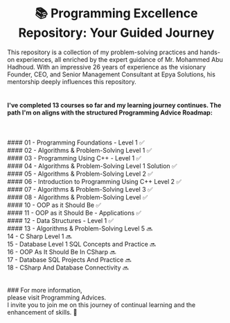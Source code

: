 <h1 align="center">📚 Programming Excellence Repository: Your Guided Journey</h1>

This repository is a collection of my problem-solving practices and hands-on experiences, all enriched by the expert guidance of Mr. Mohammed Abu Hadhoud. With an impressive 26 years of experience as the visionary Founder, CEO, and Senior Management Consultant at Epya Solutions, his mentorship deeply influences this repository.
<br/>
<br/>
#### I've completed 13 courses so far and my learning journey continues. The path I'm on aligns with the structured Programming Advice Roadmap:
<br/>
<br/>
#### 01 - Programming Foundations - Level 1 ✅ <br/> 
#### 02 - Algorithms & Problem-Solving Level 1 ✅ <br/>
#### 03 - Programming Using C++ - Level 1 ✅ <br/>
#### 04 - Algorithms & Problem-Solving Level 1 Solution ✅ <br/>
#### 05 - Algorithms & Problem-Solving Level 2 ✅ <br/>
#### 06 - Introduction to Programming Using C++ Level 2 ✅ <br/>
#### 07 - Algorithms & Problem-Solving Level 3 ✅ <br/>
#### 08 - Algorithms & Problem-Solving Level ✅ <br/>
#### 10 - OOP as it Should Be ✅ <br/>
#### 11 - OOP as it Should Be - Applications ✅ <br/>
#### 12 - Data Structures - Level 1 ✅ <br/>
#### 13 - Algorithms & Problem-Solving Level 5 🔜 <br/>
14 - C Sharp Level 1 🔜<br/>
15 - Database Level 1 SQL Concepts and Practice 🔜<br/>
16 - OOP As It Should Be In CSharp 🔜 <br/>
17 - Database SQL Projects And Practice 🔜 <br/>
18 - CSharp And Database Connectivity 🔜 <br/>
<br/>
<br/>
### For more information, <br/>
please visit Programming Advices.<br/>I invite you to join me on this journey of continual learning and the enhancement of skills. 🚀

